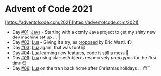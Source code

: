 # Advent of Code 2021

[https://adventofcode.com/2021](https://adventofcode.com/2021)

- Day [#01](01/): [Java](https://www.oracle.com/java/) - Starting with a comfy Java project to get my shiny new dev machine set up ... :star_struck:
- Day [#02](02/): [Lua](https://www.lua.org/) - Giving it a try, as [proposed](https://twitter.com/ericwastl/status/1465082878073753600) by Eric Wastl. :moon:
- Day [#03](03/): [Lua](https://www.lua.org/) again, that was fun! :smiley:
- Day [#04](04/): [Lua](https://www.lua.org/) learning new features, code is still a mess :snail:
- Day [#05](05/): [Lua](https://www.lua.org/) using classes/objects respectively _prototypes_ for the first time :smirk:
- Day [#06](06/): [Lua](https://www.lua.org/) on the train back home after Christmas holidays ... :sleeping:
